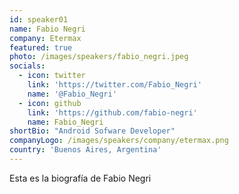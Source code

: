 ```yaml
---
id: speaker01
name: Fabio Negri
company: Etermax
featured: true
photo: /images/speakers/fabio_negri.jpeg
socials:
  - icon: twitter
    link: 'https://twitter.com/Fabio_Negri'
    name: '@Fabio_Negri'
  - icon: github
    link: 'https://github.com/fabio-negri'
    name: Fabio_Negri
shortBio: "Android Sofware Developer"
companyLogo: /images/speakers/company/etermax.png
country: 'Buenos Aires, Argentina'
---
```

Esta es la biografía de Fabio Negri

